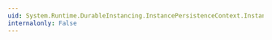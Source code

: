 ```yaml
---
uid: System.Runtime.DurableInstancing.InstancePersistenceContext.InstanceHandle
internalonly: False
---
```

